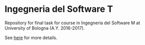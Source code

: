 # Ingegneria del Software T

Repository for final task for course in Ingegneria del Software M at University of Bologna (A.Y. 2016-2017).

See [here](https://marcoboschi.altervista.org/projects/#flotta) for more details.
